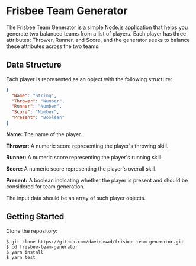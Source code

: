 # Frisbee Team Generator

The Frisbee Team Generator is a simple Node.js application that helps you generate two balanced teams from a list of players. Each player has three attributes: Thrower, Runner, and Score, and the generator seeks to balance these attributes across the two teams.

## Data Structure

Each player is represented as an object with the following structure:

```json
{
  "Name": "String",
  "Thrower": "Number",
  "Runner": "Number",
  "Score": "Number",
  "Present": "Boolean"
}
```

**Name:** The name of the player.

**Thrower:** A numeric score representing the player's throwing skill.

**Runner:** A numeric score representing the player's running skill.

**Score:** A numeric score representing the player's overall skill.

**Present:** A boolean indicating whether the player is present and should be considered for team generation.

The input data should be an array of such player objects.

## Getting Started
Clone the repository:

```
$ git clone https://github.com/davidawad/frisbee-team-generator.git
$ cd frisbee-team-generator
$ yarn install
$ yarn test
```




